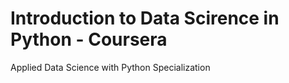 # Introduction to Data Scirence in Python - Coursera
 Applied Data Science with Python Specialization
